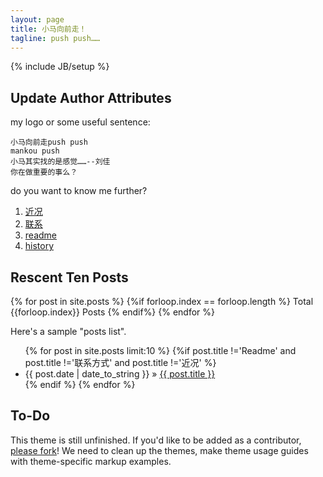 ```yaml
---
layout: page
title: 小马向前走！
tagline: push push……
---
```

{% include JB/setup %}


## Update Author Attributes
my logo or some useful sentence:

    小马向前走push push
	mankou push
	小马其实找的是感觉……--刘佳
	你在做重要的事么？
    
    
   
do you want to know me further?
1. [近况](http://mankou.github.com/2013/04/05/recent)
1. [联系](http://mankou.github.com/2013/04/05/address)
1. [readme](http://mankou.github.com/2013/04/05/Readme)
1. [history](http://mankou.github.com/technote/2013/03/01/github-blog-create-process-history/)
    

## Rescent Ten Posts

  {% for post in site.posts %}
	  {%if forloop.index == forloop.length %}
		  Total {{forloop.index}} Posts
	  {% endif%}
  {% endfor %}

Here's a sample "posts list".

<ul class="posts">
  {% for post in site.posts limit:10 %}
  {%if post.title !='Readme' and post.title !='联系方式' and post.title !='近况' %}
    <li><span>{{ post.date | date_to_string }}</span> &raquo; <a href="{{ BASE_PATH }}{{ post.url }}">{{ post.title }}</a></li>
 {% endif %}
  {% endfor %}
</ul>

## To-Do

This theme is still unfinished. If you'd like to be added as a contributor, [please fork](http://github.com/plusjade/jekyll-bootstrap)!
We need to clean up the themes, make theme usage guides with theme-specific markup examples.


